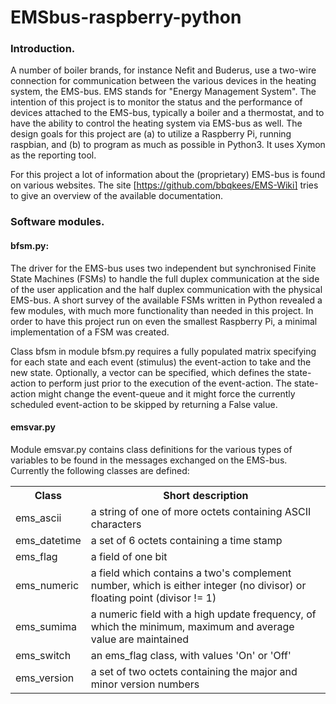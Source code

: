 # EMSbus-raspberry-python

### Introduction.

A number of boiler brands, for instance Nefit and Buderus, use a two-wire
connection for communication between the various devices in the heating system,
the EMS-bus. EMS stands for "Energy Management System". The intention of this
project is to monitor the status and the performance of devices attached to the
EMS-bus, typically a boiler and a thermostat, and to have the ability to control
the heating system via EMS-bus as well. The design goals for this project are
(a) to utilize a Raspberry Pi, running raspbian, and (b) to program as much as
possible in Python3. It uses Xymon as the reporting tool.

For this project a lot of information about the (proprietary) EMS-bus is found
on various websites. The site [https://github.com/bbqkees/EMS-Wiki] tries to
give an overview of the available documentation.

### Software modules.

#### bfsm.py:

The driver for the EMS-bus uses two independent but synchronised Finite State
Machines (FSMs) to handle the full duplex communication at the side of the user
application and the half duplex communication with the physical EMS-bus. A short
survey of the available FSMs written in Python revealed a few modules, with much
more functionality than needed in this project. In order to have this project
run on even the smallest Raspberry Pi, a minimal implementation of a FSM was
created.

Class bfsm in module bfsm.py requires a fully populated matrix specifying for
each state and each event (stimulus) the event-action to take and the new state.
Optionally, a vector can be specified, which defines the state-action to perform
just prior to the execution of the event-action. The state-action might change
the event-queue and it might force the currently scheduled event-action to be
skipped by returning a False value.

#### emsvar.py

Module emsvar.py contains class definitions for the various types of variables
to be found in the messages exchanged on the EMS-bus. Currently the following
classes are defined:
<br>
<table>
 <tr> <th>Class</th> <th>Short description</th> </tr>
 <tr> <td>ems_ascii</td> <td>a string of one of more octets containing ASCII characters</td> </tr>
 <tr> <td>ems_datetime</td> <td>a set of 6 octets containing a time stamp</td> </tr>
 <tr> <td>ems_flag</td> <td>a field of one bit</td> </tr>
 <tr> <td>ems_numeric</td> <td>a field which contains a two's complement number, which is either integer (no divisor) or floating point (divisor != 1)</td> </tr>
 <tr> <td>ems_sumima</td> <td>a numeric field with a high update frequency, of which the minimum, maximum and average value are maintained</td> </tr>
 <tr> <td>ems_switch</td> <td>an ems_flag class, with values 'On' or 'Off'</td> </tr>
 <tr> <td>ems_version</td> <td>a set of two octets containing the major and minor version numbers</td> </tr>
</table>
 
